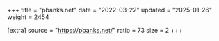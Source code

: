 +++
title = "pbanks.net"
date = "2022-03-22"
updated = "2025-01-26"
weight = 2454

[extra]
source = "https://pbanks.net/"
ratio = 73
size = 2
+++
